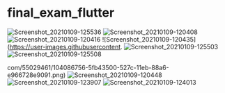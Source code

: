 # final_exam_flutter
![Screenshot_20210109-125536](https://user-images.githubusercontent.com/55029461/104086750-59be5400-527c-11eb-8960-cf4a4dc18723.png)
![Screenshot_20210109-120408](https://user-images.githubusercontent.com/55029461/104086754-5d51db00-527c-11eb-9570-c877e9e0da78.png)
![Screenshot_20210109-120416](https://user-images.githubusercontent.com/55029461/104086755-5f1b9e80-527c-11eb-85bc-17422bc40088.png)
![Screenshot_20210109-120435](https://user-images.githubusercontent.
![Screenshot_20210109-125503](https://user-images.githubusercontent.com/55029461/104086764-6b076080-527c-11eb-850a-492f5d97f43b.png)
![Screenshot_20210109-125508](https://user-images.githubusercontent.com/55029461/104086766-70fd4180-527c-11eb-8aea-b337bea4993e.png)

com/55029461/104086756-5fb43500-527c-11eb-88a6-e966728e9091.png)
![Screenshot_20210109-120448](https://user-images.githubusercontent.com/55029461/104086757-604ccb80-527c-11eb-9972-1824b9d7bd27.png)
![Screenshot_20210109-123907](https://user-images.githubusercontent.com/55029461/104086759-6347bc00-527c-11eb-9042-d4a170f31867.png)
![Screenshot_20210109-124013](https://user-images.githubusercontent.com/55029461/104086761-66db4300-527c-11eb-9d89-1a10c59896cb.png)
